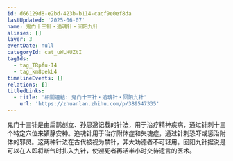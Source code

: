 ```yaml
---
id: d66129d8-e2bd-423b-b114-cacf9e0ef8da
lastUpdated: '2025-06-07'
name: 鬼门十三针・追魂针・回阳九针
aliases: []
layer: 3
eventDate: null
categoryId: cat_uWLHUZtI
tagIds:
  - tag_TRpfu-I4
  - tag_km8pekL4
timelineEvents: []
relations: []
titledLinks:
  - title: '相關連結: 鬼门十三针・追魂针・回阳九针'
    url: 'https://zhuanlan.zhihu.com/p/389547335'
---
```

鬼门十三针是由扁鹊创立、孙思邈记载的针法，用于治疗精神疾病，通过针刺十三个特定穴位来镇静安神。追魂针用于治疗附体症和失魂症，通过针刺恐吓或惩治附体的邪灵。这两种针法在古代被视为禁针，非大功德者不可轻用。回阳九针据说是可以在人即将断气时扎入九针，使濒死者再活半小时交待遗言的医术。
